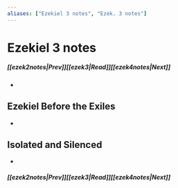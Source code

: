 ```yaml
---
aliases: ["Ezekiel 3 notes", "Ezek. 3 notes"]
---
```

# Ezekiel 3 notes
##### <span class=arrow-left></span>[[ezek2notes|Prev]]<span class=navigation-separator></span>[[ezek3|Read]]<span class=navigation-separator></span>[[ezek4notes|Next]]<span class=arrow-right></span>
- 
## Ezekiel Before the Exiles
- 
## Isolated and Silenced
- 
##### <span class=arrow-left></span>[[ezek2notes|Prev]]<span class=navigation-separator></span>[[ezek3|Read]]<span class=navigation-separator></span>[[ezek4notes|Next]]<span class=arrow-right></span>
